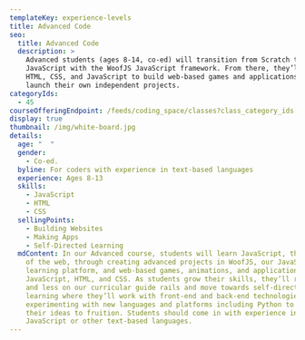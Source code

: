 ```yaml
---
templateKey: experience-levels
title: Advanced Code
seo:
  title: Advanced Code
  description: >
    Advanced students (ages 8-14, co-ed) will transition from Scratch to
    JavaScript with the WoofJS JavaScript framework. From there, they’ll use
    HTML, CSS, and JavaScript to build web-based games and applications and
    launch their own independent projects.
categoryIds:
  - 45
courseOfferingEndpoint: /feeds/coding_space/classes?class_category_ids[]=45
display: true
thumbnail: /img/white-board.jpg
details:
  age: "  "
  gender:
    - Co-ed.
  byline: For coders with experience in text-based languages
  experience: Ages 8-13
  skills:
    - JavaScript
    - HTML
    - CSS
  sellingPoints:
    - Building Websites
    - Making Apps
    - Self-Directed Learning
  mdContent: In our Advanced course, students will learn JavaScript, the language
    of the web, through creating advanced projects in WoofJS, our JavaScript
    learning platform, and web-based games, animations, and applications in
    JavaScript, HTML, and CSS. As students grow their skills, they’ll rely less
    and less on our curricular guide rails and move towards self-directed
    learning where they’ll work with front-end and back-end technologies,
    experimenting with new languages and platforms including Python to bring
    their ideas to fruition. Students should come in with experience in
    JavaScript or other text-based languages.
---
```

